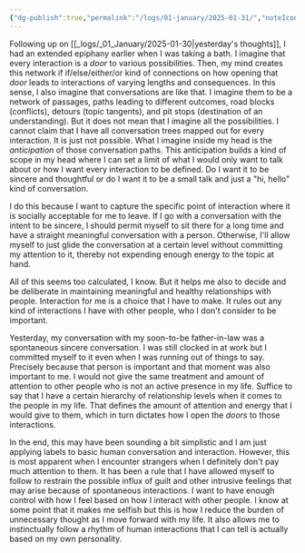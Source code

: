 ```yaml
---
{"dg-publish":true,"permalink":"/logs/01-january/2025-01-31/","noteIcon":"","created":"2025-01-31"}
---
```


Following up on [[_logs/_01_January/2025-01-30\|yesterday's thoughts]], I had an extended epiphany earlier when I was taking a bath. I imagine that every interaction is a *door* to various possibilities. Then, my mind creates this network if if/else/either/or kind of connections on how opening that *door* leads to interactions of varying lengths and consequences. In this sense, I also imagine that conversations are like that. I imagine them to be a network of passages, paths leading to different outcomes, road blocks (conflicts), detours (topic tangents), and pit stops (destination of an understanding). But it does not mean that I imagine all the possibilities. I cannot claim that I have all conversation trees mapped out for every interaction. It is just not possible. What I imagine inside my head is the *anticipation* of those conversation paths. This anticipation builds a kind of scope in my head where I can set a limit of what I would only want to talk about or how I want every interaction to be defined. Do I want it to be sincere and thoughtful or do I want it to be a small talk and just a "hi, hello" kind of conversation.

I do this because I want to capture the specific point of interaction where it is socially acceptable for me to leave. If I go with a conversation with the intent to be sincere, I should permit myself to sit there for a long time and have a straight meaningful conversation with a person. Otherwise, I'll allow myself to just glide the conversation at a certain level without committing my attention to it, thereby not expending enough energy to the topic at hand. 

All of this seems too calculated, I know. But it helps me also to decide and be deliberate in maintaining meaningful and healthy relationships with people. Interaction for me is a choice that I have to make. It rules out any kind of interactions I have with other people, who I don't consider to be important.

Yesterday, my conversation with my soon-to-be father-in-law was a spontaneous sincere conversation. I was still clocked in at work but I committed myself to it even when I was running out of things to say. Precisely because that person is important and that moment was also important to me. I would not give the same treatment and amount of attention to other people who is not an active presence in my life. Suffice to say that I have a certain hierarchy of relationship levels when it comes to the people in my life. That defines the amount of attention and energy that I would give to them, which in turn dictates how I open the *doors* to those interactions.

In the end, this may have been sounding a bit simplistic and I am just applying labels to basic human conversation and interaction. However, this is most apparent when I encounter strangers when I definitely don't pay much attention to them. It has been a rule that I have allowed myself to follow to restrain the possible influx of guilt and other intrusive feelings that may arise because of spontaneous interactions. I want to have enough control with how I feel based on how I interact with other people. I know at some point that it makes me selfish but this is how I reduce the burden of unnecessary thought as I move forward with my life. It also allows me to instinctually follow a rhythm of human interactions that I can tell is actually based on my own personality.